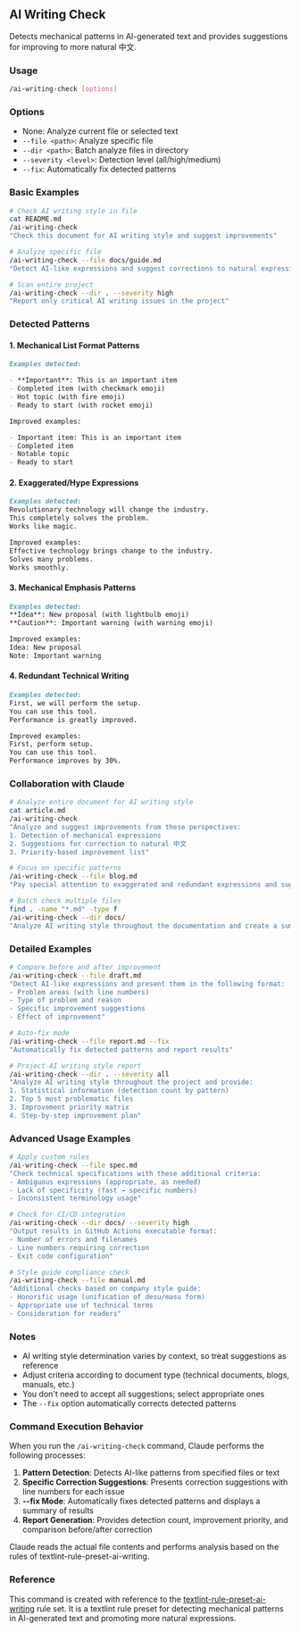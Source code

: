 ## AI Writing Check

Detects mechanical patterns in AI-generated text and provides suggestions for improving to more natural 中文.

### Usage

```bash
/ai-writing-check [options]
```

### Options

- None: Analyze current file or selected text
- `--file <path>`: Analyze specific file
- `--dir <path>`: Batch analyze files in directory
- `--severity <level>`: Detection level (all/high/medium)
- `--fix`: Automatically fix detected patterns

### Basic Examples

```bash
# Check AI writing style in file
cat README.md
/ai-writing-check
"Check this document for AI writing style and suggest improvements"

# Analyze specific file
/ai-writing-check --file docs/guide.md
"Detect AI-like expressions and suggest corrections to natural expressions"

# Scan entire project
/ai-writing-check --dir . --severity high
"Report only critical AI writing issues in the project"
```

### Detected Patterns

#### 1. Mechanical List Format Patterns

```markdown
Examples detected:

- **Important**: This is an important item
- Completed item (with checkmark emoji)
- Hot topic (with fire emoji)
- Ready to start (with rocket emoji)

Improved examples:

- Important item: This is an important item
- Completed item
- Notable topic
- Ready to start
```

#### 2. Exaggerated/Hype Expressions

```markdown
Examples detected:
Revolutionary technology will change the industry.
This completely solves the problem.
Works like magic.

Improved examples:
Effective technology brings change to the industry.
Solves many problems.
Works smoothly.
```

#### 3. Mechanical Emphasis Patterns

```markdown
Examples detected:
**Idea**: New proposal (with lightbulb emoji)
**Caution**: Important warning (with warning emoji)

Improved examples:
Idea: New proposal
Note: Important warning
```

#### 4. Redundant Technical Writing

```markdown
Examples detected:
First, we will perform the setup.
You can use this tool.
Performance is greatly improved.

Improved examples:
First, perform setup.
You can use this tool.
Performance improves by 30%.
```

### Collaboration with Claude

```bash
# Analyze entire document for AI writing style
cat article.md
/ai-writing-check
"Analyze and suggest improvements from these perspectives:
1. Detection of mechanical expressions
2. Suggestions for correction to natural 中文
3. Priority-based improvement list"

# Focus on specific patterns
/ai-writing-check --file blog.md
"Pay special attention to exaggerated and redundant expressions and suggest improvements"

# Batch check multiple files
find . -name "*.md" -type f
/ai-writing-check --dir docs/
"Analyze AI writing style throughout the documentation and create a summary"
```

### Detailed Examples

```bash
# Compare before and after improvement
/ai-writing-check --file draft.md
"Detect AI-like expressions and present them in the following format:
- Problem areas (with line numbers)
- Type of problem and reason
- Specific improvement suggestions
- Effect of improvement"

# Auto-fix mode
/ai-writing-check --file report.md --fix
"Automatically fix detected patterns and report results"

# Project AI writing style report
/ai-writing-check --dir . --severity all
"Analyze AI writing style throughout the project and provide:
1. Statistical information (detection count by pattern)
2. Top 5 most problematic files
3. Improvement priority matrix
4. Step-by-step improvement plan"
```

### Advanced Usage Examples

```bash
# Apply custom rules
/ai-writing-check --file spec.md
"Check technical specifications with these additional criteria:
- Ambiguous expressions (appropriate, as needed)
- Lack of specificity (fast → specific numbers)
- Inconsistent terminology usage"

# Check for CI/CD integration
/ai-writing-check --dir docs/ --severity high
"Output results in GitHub Actions executable format:
- Number of errors and filenames
- Line numbers requiring correction
- Exit code configuration"

# Style guide compliance check
/ai-writing-check --file manual.md
"Additional checks based on company style guide:
- Honorific usage (unification of desu/masu form)
- Appropriate use of technical terms
- Consideration for readers"
```

### Notes

- AI writing style determination varies by context, so treat suggestions as reference
- Adjust criteria according to document type (technical documents, blogs, manuals, etc.)
- You don't need to accept all suggestions; select appropriate ones
- The `--fix` option automatically corrects detected patterns

### Command Execution Behavior

When you run the `/ai-writing-check` command, Claude performs the following processes:

1. **Pattern Detection**: Detects AI-like patterns from specified files or text
2. **Specific Correction Suggestions**: Presents correction suggestions with line numbers for each issue
3. **--fix Mode**: Automatically fixes detected patterns and displays a summary of results
4. **Report Generation**: Provides detection count, improvement priority, and comparison before/after correction

Claude reads the actual file contents and performs analysis based on the rules of textlint-rule-preset-ai-writing.

### Reference

This command is created with reference to the [textlint-rule-preset-ai-writing](https://github.com/textlint-ja/textlint-rule-preset-ai-writing) rule set. It is a textlint rule preset for detecting mechanical patterns in AI-generated text and promoting more natural expressions.
